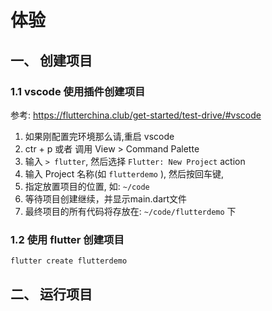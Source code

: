# 体验

## 一、 创建项目

### 1.1 vscode 使用插件创建项目

参考: https://flutterchina.club/get-started/test-drive/#vscode

1. 如果刚配置完环境那么请,重启 vscode 
2. ctr + p 或者 调用 View > Command Palette
3. 输入 `> flutter`, 然后选择 `Flutter: New Project` action
4. 输入 Project 名称(如 `flutterdemo` ), 然后按回车键, 
5. 指定放置项目的位置, 如: `~/code`
6. 等待项目创建继续，并显示main.dart文件
7. 最终项目的所有代码将存放在: `~/code/flutterdemo` 下

### 1.2 使用 flutter 创建项目

```sh
flutter create flutterdemo
```

## 二、 运行项目

